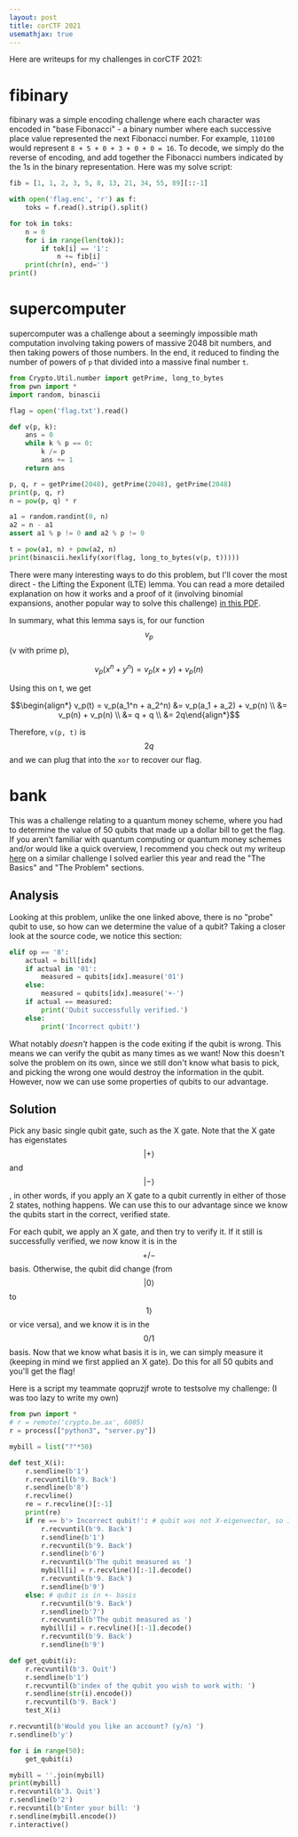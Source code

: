 ```yaml
---
layout: post
title: corCTF 2021
usemathjax: true
---
```


Here are writeups for my challenges in corCTF 2021:

# fibinary

fibinary was a simple encoding challenge where each character was encoded in "base Fibonacci" - a binary number where each successive place value represented the next Fibonacci number. For example, `110100` would represent `8 + 5 + 0 + 3 + 0 + 0 = 16`. To decode, we simply do the reverse of encoding, and add together the Fibonacci numbers indicated by the 1s in the binary representation. Here was my solve script:

```python
fib = [1, 1, 2, 3, 5, 8, 13, 21, 34, 55, 89][::-1]

with open('flag.enc', 'r') as f:
	toks = f.read().strip().split()

for tok in toks:
	n = 0
	for i in range(len(tok)):
		if tok[i] == '1':
			n += fib[i]
	print(chr(n), end='')
print()
```

# supercomputer

supercomputer was a challenge about a seemingly impossible math computation involving taking powers of massive 2048 bit numbers, and then taking powers of those numbers. In the end, it reduced to finding the number of powers of `p` that divided into a massive final number `t`.

```python
from Crypto.Util.number import getPrime, long_to_bytes
from pwn import *
import random, binascii

flag = open('flag.txt').read()

def v(p, k):
	ans = 0
	while k % p == 0:
		k /= p
		ans += 1
	return ans

p, q, r = getPrime(2048), getPrime(2048), getPrime(2048)
print(p, q, r)
n = pow(p, q) * r

a1 = random.randint(0, n)
a2 = n - a1
assert a1 % p != 0 and a2 % p != 0

t = pow(a1, n) + pow(a2, n)
print(binascii.hexlify(xor(flag, long_to_bytes(v(p, t)))))
```

There were many interesting ways to do this problem, but I'll cover the most direct - the Lifting the Exponent (LTE) lemma. You can read a more detailed explanation on how it works and a proof of it (involving binomial expansions, another popular way to solve this challenge) [in this PDF](http://services.artofproblemsolving.com/download.php?id=YXR0YWNobWVudHMvYy82LzdjNTI1OGIyMmNjYmZkZGY4MDhhY2ViZTc3MGE1NDRmMzFhMTEzLnBkZg==&rn=TGlmdGluZyBUaGUgRXhwb25lbnQgTGVtbWEgLSBBbWlyIEhvc3NlaW4gUGFydmFyZGkgLSBWZXJzaW9uIDMucGRm).

In summary, what this lemma says is, for our function $$v_p$$ (v with prime p), 

$$v_p(x^n+y^n) = v_p(x + y) + v_p(n)$$

Using this on t, we get

$$\begin{align*} v_p(t) = v_p(a_1^n + a_2^n) &= v_p(a_1 + a_2) + v_p(n) \\ &= v_p(n) + v_p(n) \\ &= q + q \\ &= 2q\end{align*}$$

Therefore, `v(p, t)` is $$2q$$ and we can plug that into the `xor` to recover our flag.

# bank

This was a challenge relating to a quantum money scheme, where you had to determine the value of 50 qubits that made up a dollar bill to get the flag. If you aren't familiar with quantum computing or quantum money schemes and/or would like a quick overview, I recommend you check out my writeup [here](https://cor.team/posts/UTCTF-2021---Wiesner's-Quantum-Bank) on a similar challenge I solved earlier this year and read the "The Basics" and "The Problem" sections.

## Analysis

Looking at this problem, unlike the one linked above, there is no "probe" qubit to use, so how can we determine the value of a qubit? Taking a closer look at the source code, we notice this section: 

```python
elif op == '8':
    actual = bill[idx]
    if actual in '01':
        measured = qubits[idx].measure('01')
    else:
        measured = qubits[idx].measure('+-')
    if actual == measured:
        print('Qubit successfully verified.')
    else:
        print('Incorrect qubit!')
```

What notably *doesn't* happen is the code exiting if the qubit is wrong. This means we can verify the qubit as many times as we want! Now this doesn't solve the problem on its own, since we still don't know what basis to pick, and picking the wrong one would destroy the information in the qubit. However, now we can use some properties of qubits to our advantage.

## Solution

Pick any basic single qubit gate, such as the X gate. Note that the X gate has eigenstates $$\vert+\rangle$$ and $$\vert-\rangle$$, in other words, if you apply an X gate to a qubit currently in either of those 2 states, nothing happens. We can use this to our advantage since we know the qubits start in the correct, verified state.

For each qubit, we apply an X gate, and then try to verify it. If it still is successfully verified, we now know it is in the $$+/-$$ basis. Otherwise, the qubit did change (from $$\vert0\rangle$$ to $$1\rangle$$ or vice versa), and we know it is in the $$0/1$$ basis. Now that we know what basis it is in, we can simply measure it (keeping in mind we first applied an X gate). Do this for all 50 qubits and you'll get the flag!

Here is a script my teammate qopruzjf wrote to testsolve my challenge: (I was too lazy to write my own)

```python
from pwn import *
# r = remote('crypto.be.ax', 6005)
r = process(["python3", "server.py"])

mybill = list("?"*50)

def test_X(i):
	r.sendline(b'1')
	r.recvuntil(b'9. Back')
	r.sendline(b'8')
	r.recvline()
	re = r.recvline()[:-1]
	print(re)
	if re == b'> Incorrect qubit!': # qubit was not X-eigenvector, so in 0, 1
		r.recvuntil(b'9. Back')
		r.sendline(b'1')
		r.recvuntil(b'9. Back')
		r.sendline(b'6')
		r.recvuntil(b'The qubit measured as ')
		mybill[i] = r.recvline()[:-1].decode()
		r.recvuntil(b'9. Back')
		r.sendline(b'9')
	else: # qubit is in +- basis
		r.recvuntil(b'9. Back')
		r.sendline(b'7')
		r.recvuntil(b'The qubit measured as ')
		mybill[i] = r.recvline()[:-1].decode()
		r.recvuntil(b'9. Back')
		r.sendline(b'9')

def get_qubit(i):
	r.recvuntil(b'3. Quit')
	r.sendline(b'1')
	r.recvuntil(b'index of the qubit you wish to work with: ')
	r.sendline(str(i).encode())
	r.recvuntil(b'9. Back')
	test_X(i)

r.recvuntil(b'Would you like an account? (y/n) ')
r.sendline(b'y')

for i in range(50):
	get_qubit(i)

mybill = ''.join(mybill)
print(mybill)
r.recvuntil(b'3. Quit')
r.sendline(b'2')
r.recvuntil(b'Enter your bill: ')
r.sendline(mybill.encode())
r.interactive()
```